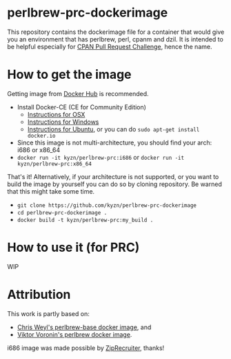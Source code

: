 # perlbrew-prc-dockerimage
This repository contains the dockerimage file for a container that would give you an environment that has perlbrew, perl, cpanm and dzil. It is intended to be helpful especially for [CPAN Pull Request Challenge](http://cpan-prc.org), hence the name.

# How to get the image
Getting image from [Docker Hub](https://hub.docker.com/r/kyzn/perlbrew-prc/) is recommended.
- Install Docker-CE (CE for Community Edition)
  - [Instructions for OSX](https://docs.docker.com/docker-for-mac/install/)
  - [Instructions for Windows](https://docs.docker.com/docker-for-windows/install/)
  - [Instructions for Ubuntu](https://www.digitalocean.com/community/tutorials/how-to-install-and-use-docker-on-ubuntu-16-04), or you can do `sudo apt-get install docker.io`
- Since this image is not multi-architecture, you should find your arch: i686 or x86_64
- `docker run -it kyzn/perlbrew-prc:i686` or `docker run -it kyzn/perlbrew-prc:x86_64`

That's it! Alternatively, if your architecture is not supported, or you want to build the image by yourself you can do so by cloning repository. Be warned that this might take some time.
- `git clone https://github.com/kyzn/perlbrew-prc-dockerimage`
- `cd perlbrew-prc-dockerimage .`
- `docker build -t kyzn/perlbrew-prc:my_build .`

# How to use it (for PRC)

WIP

# Attribution

This work is partly based on:
- [Chris Weyl's perlbrew-base docker image](https://github.com/rsrchboy/perlbrew-base-dock/blob/master/Dockerfile), and
- [Viktor Voronin's perlbrew docker image](https://github.com/vvoronin/docker-images/blob/master/perlbrew/Dockerfile).

i686 image was made possible by [ZipRecruiter](https://www.ziprecruiter.com), thanks!
